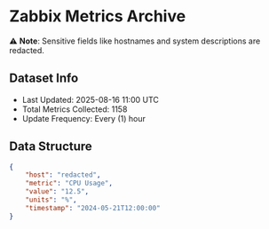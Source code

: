 # Zabbix Metrics Archive

⚠️ **Note**: Sensitive fields like hostnames and system descriptions are redacted.

## Dataset Info
- Last Updated: 2025-08-16 11:00 UTC
- Total Metrics Collected: 1158
- Update Frequency: Every (1) hour

## Data Structure
```json
{
    "host": "redacted",
    "metric": "CPU Usage",
    "value": "12.5",
    "units": "%",
    "timestamp": "2024-05-21T12:00:00"
}
```
